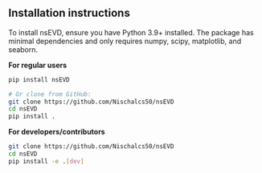 ## Installation instructions

To install nsEVD, ensure you have Python 3.9+ installed. The package has minimal dependencies and only requires numpy, scipy, matplotlib, and seaborn.

**For regular users**

``` bash
pip install nsEVD  

# Or clone from GitHub:
git clone https://github.com/Nischalcs50/nsEVD
cd nsEVD
pip install .
```

**For developers/contributors**

``` bash
git clone https://github.com/Nischalcs50/nsEVD
cd nsEVD
pip install -e .[dev]
```
